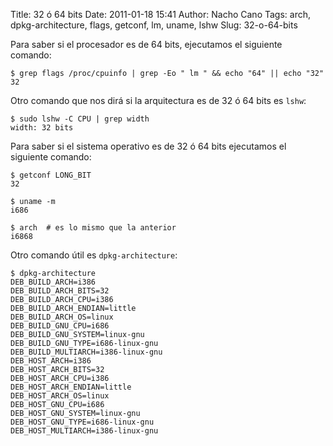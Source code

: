 Title: 32 ó 64 bits
Date: 2011-01-18 15:41
Author: Nacho Cano
Tags: arch, dpkg-architecture, flags, getconf, lm, uname, lshw
Slug: 32-o-64-bits

Para saber si el procesador es de 64 bits, ejecutamos el siguiente
comando:

    $ grep flags /proc/cpuinfo | grep -Eo " lm " && echo "64" || echo "32"
    32

Otro comando que nos dirá si la arquitectura es de 32 ó 64 bits es `lshw`:

    $ sudo lshw -C CPU | grep width
    width: 32 bits

Para saber si el sistema operativo es de 32 ó 64 bits ejecutamos el
siguiente comando:

    $ getconf LONG_BIT
    32

    $ uname -m
    i686

    $ arch  # es lo mismo que la anterior
    i6868

Otro comando útil es `dpkg-architecture`:

    $ dpkg-architecture
    DEB_BUILD_ARCH=i386
    DEB_BUILD_ARCH_BITS=32
    DEB_BUILD_ARCH_CPU=i386
    DEB_BUILD_ARCH_ENDIAN=little
    DEB_BUILD_ARCH_OS=linux
    DEB_BUILD_GNU_CPU=i686
    DEB_BUILD_GNU_SYSTEM=linux-gnu
    DEB_BUILD_GNU_TYPE=i686-linux-gnu
    DEB_BUILD_MULTIARCH=i386-linux-gnu
    DEB_HOST_ARCH=i386
    DEB_HOST_ARCH_BITS=32
    DEB_HOST_ARCH_CPU=i386
    DEB_HOST_ARCH_ENDIAN=little
    DEB_HOST_ARCH_OS=linux
    DEB_HOST_GNU_CPU=i686
    DEB_HOST_GNU_SYSTEM=linux-gnu
    DEB_HOST_GNU_TYPE=i686-linux-gnu
    DEB_HOST_MULTIARCH=i386-linux-gnu
